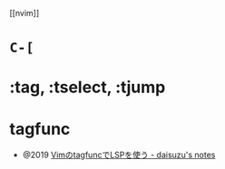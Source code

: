 [[nvim]]

# `C-[`

# :tag, :tselect, :tjump


# tagfunc
- @2019 [VimのtagfuncでLSPを使う - daisuzu's notes](https://daisuzu.hatenablog.com/entry/2019/12/06/005543)
